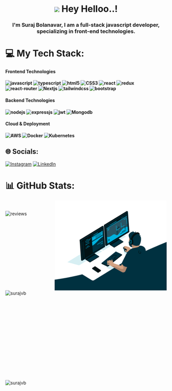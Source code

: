 <h1 align="center"><img src="https://emojis.slackmojis.com/emojis/images/1531849430/4246/blob-sunglasses.gif?1531849430" width="30"/> Hey Helloo..!</h1>



<h3 align="center"> I'm Suraj Bolanavar, I am a full-stack javascript developer, specializing in front-end technologies.</h3>

# 💻 My Tech Stack:

<p>
  <h4 align="left"> Frontend Technologies</h4>
  <h4 align="left">
      <img alt="javascript" src="https://img.shields.io/badge/javascript-%23323330.svg?style=for-the-badge&logo=javascript&logoColor=%23F7DF1E" />
      <img alt="typescript" src="https://img.shields.io/badge/typescript-%23007ACC.svg?style=for-the-badge&logo=typescript&logoColor=white" />
      <img alt="html5" src="https://img.shields.io/badge/html5-%23E34F26.svg?style=for-the-badge&logo=html5&logoColor=white" />
      <img alt="CSS3" src="https://img.shields.io/badge/css3-%231572B6.svg?style=for-the-badge&logo=css3&logoColor=white" />
      <img alt="react" src="https://img.shields.io/badge/react-%2320232a.svg?style=for-the-badge&logo=react&logoColor=%2361DAFB" />
      <img alt="redux" src="https://img.shields.io/badge/redux-%23593d88.svg?style=for-the-badge&logo=redux&logoColor=white" />
      <img alt="react-router" src="https://img.shields.io/badge/React_Router-CA4245?style=for-the-badge&logo=react-router&logoColor=white" />
      <img alt="Nextjs" src="https://img.shields.io/badge/Next-black?style=for-the-badge&logo=next.js&logoColor=white" />
      <img alt="tailwindcss" src="https://img.shields.io/badge/tailwindcss-%2338B2AC.svg?style=for-the-badge&logo=tailwind-css&logoColor=white" />
      <img alt="bootstrap" src="https://img.shields.io/badge/bootstrap-%23563D7C.svg?style=for-the-badge&logo=bootstrap&logoColor=white" />
  </h4>


  <h4 align="left"> Backend Technologies</h4>
  <h4 align="left">
    <img alt="nodejs" src="https://img.shields.io/badge/node.js-CA4245?style=for-the-badge&logo=node.js&logoColor=white" />
    <img alt="expressjs" src="https://img.shields.io/badge/express.js-%23404d59.svg?style=for-the-badge&logo=express&logoColor=%2361DAFB" />
    <img alt="jwt" src="https://img.shields.io/badge/JWT-black?style=for-the-badge&logo=JSON%20web%20tokens" />
    <img alt="Mongodb" src="https://img.shields.io/badge/MongoDB-%234ea94b.svg?style=for-the-badge&logo=mongodb&logoColor=white" />
  </h4>

  <h4 align="left"> Cloud & Deployment</h4>
  <h4 align="left">
    <img alt="AWS" src="https://img.shields.io/badge/AWS-2C3E50?style=for-the-badge&logo=amazon-aws&logoColor=white" />
    <img alt="Docker" src="https://img.shields.io/badge/docker-%230db7ed.svg?style=for-the-badge&logo=docker&logoColor=white" />
    <img alt="Kubernetes" src="https://img.shields.io/badge/kubernetes-%23326ce5.svg?style=for-the-badge&logo=kubernetes&logoColor=white" />
  </h4>
</p>

## 🌐 Socials:
[![Instagram](https://img.shields.io/badge/Instagram-%23E4405F.svg?logo=Instagram&logoColor=white)](https://www.instagram.com/suraj_bolanavar/) [![LinkedIn](https://img.shields.io/badge/LinkedIn-%230077B5.svg?logo=linkedin&logoColor=white)](https://www.linkedin.com/in/suraj-bolanavar/) 



# 📊 GitHub Stats:

<img align="right" alt="GIF" src="https://github.com/surajvb/surajvb/blob/master/code.gif?raw=true" width="350" height="280" />


<p align="left">
<img align="left" src="https://github-readme-streak-stats.herokuapp.com/?user=surajvb&theme=dark" alt="surajvb" width="450" height="280"/> <br/>
<img align="left" src="https://github-readme-stats.vercel.app/api/top-langs/?username=surajvb&theme=dark&hide_border=false" alt="surajvb" width="450" height="280"/>
</p>


<img align="center" alt="reviews" src="https://komarev.com/ghpvc/?username=surajvb&label=REVIEWS"/> <br/>




